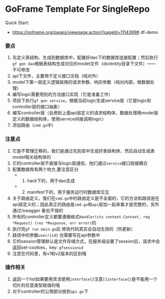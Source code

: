 # GoFrame Template For SingleRepo

Quick Start: 
- https://goframe.org/pages/viewpage.action?pageId=1114399# df-demo

### 要点
1. 先定义表结构、生成到数据库中，配置好dao下的数据库连接配置；然后执行`gf gen dao`根据表结构生成对应的model文件（do/entity目录下文件）—— 不可修改
2. api下文件，主要用于定义接口文档（纯对外）
3. model下第一层定义逻辑层用的请求参数、响应参数（纯对内部，做数据处理）
4. 编写logic需要用到的方法接口实现（它是准备工作）
5. 项目下执行`gf gen service`，根据当前logic生成service层（它是logic和controller层的接口抽象）
6. 编写controller层（会用到上面api层定义的请求结构体、数据处理用model层定义的数据结构体，使用service间接调用logic）
7. 添加路由（`cmd.go`中）

### 注意点
1. 它是不管理迁移的，我们是通过先到库中生成好表结构体，然后自动生成表 model相关结构体的
2. 它的controller层不直接与logic层通信，他们通过`service`接口层接耦合
3. 配置数据库有两个地方,要注意区分
   - 1. hack下的，用于dao生成
   - 2. manifest下的，用于服务运行时数据库交互
4. 关于路由定义，我们在`cmd.go`中的路由定义是不全面的，它的方法和路径是在api层定义的；因此真正的路由是`cmd.go`和`api`层加一起来看才是完整的，另外通过/swagger 看也不错的
5. 所有的controller定义都要遵循格式`Handler(ctx context.Context, req *Request) (res *Response, err error)`的
6. 执行完`gf run main.go`后 修改代码其实会自动生效的（热更新）
7. 路径中的参数`user/{id}` 也需要写在api参数中
8. 它的session管理默认是文件存储方式，在服务端设置了session后，请求中会返回set-cookies，key: `gfsessionid`
9. 注意在代码里，有v1和v2版本的区别哦



### 操作相关
1. 返回一个list如果要用灵活使用`interface{}`注意`[]interface{}`是不能用一个切片的任意类型赋值的哦
2. 对于controller的公用部分放到`api.go`下